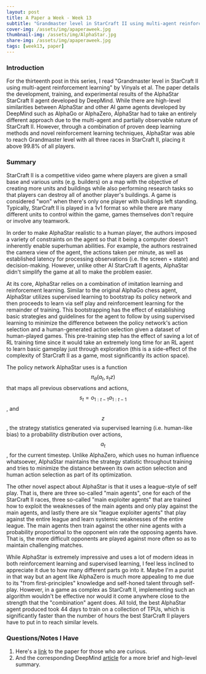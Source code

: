```yaml
---
layout: post
title: A Paper a Week - Week 13
subtitle: "Grandmaster level in StarCraft II using multi-agent reinforcement learning, Vinyals et al."
cover-img: /assets/img/apaperaweek.jpg
thumbnail-img: /assets/img/AlphaStar.jpg
share-img: /assets/img/apaperaweek.jpg
tags: [week13, paper]
---
```


### Introduction
For the thirteenth post in this series, I read "Grandmaster level in StarCraft II using multi-agent reinforcement learning" by Vinyals et al. The paper details the development, training, and experimental results of the AlphaStar StarCraft II agent developed by DeepMind. While there are high-level similarities between AlphaStar and other AI game agents developed by DeepMind such as AlphaGo or AlphaZero, AlphaStar had to take an entirely different approach due to the multi-agent and partially observable nature of StarCraft II. However, through a combination of proven deep learning methods and novel reinforcement learning techniques, AlphaStar was able to reach Grandmaster level with all three races in StarCraft II, placing it above 99.8% of all players.

### Summary
StarCraft II is a competitive video game where players are given a small base and various units (e.g. builders) on a map with the objective of creating more units and buildings while also performing research tasks so that players can destroy all of another player's buildings. A game is considered "won" when there's only one player with buildings left standing. Typically, StarCraft II is played in a 1v1 format so while there are many different units to control within the game, games themselves don't require or involve any teamwork.

In order to make AlphaStar realistic to a human player, the authors imposed a variety of constraints on the agent so that it being a computer doesn't inherently enable superhuman abilities. For example, the authors restrained the camera view of the agent, the actions taken per minute, as well as established latency for processing observations (i.e. the screen + state) and decision-making. However, unlike other AI StarCraft II agents, AlphaStar didn't simplify the game at all to make the problem easier.

At its core, AlphaStar relies on a combination of imitation learning and reinforcement learning. Similar to the original AlphaGo chess agent, AlphaStar utilizes supervised learning to bootstrap its policy network and then proceeds to learn via self play and reinforcement learning for the remainder of training. This bootstrapping has the effect of establishing basic strategies and guidelines for the agent to follow by using supervised learning to minimize the difference between the policy network's action selection and a human-generated action selection given a dataset of human-played games. This pre-training step has the effect of saving a lot of RL training time since it would take an extremely long time for an RL agent to learn basic gameplay just through exploration (this is a side-effect of the complexity of StarCraft II as a game, most significantly its action space).

The policy network AlphaStar uses is a function $$\pi_{\theta}(a_t,s_tz)$$ that maps all previous observations and actions, $$s_t=o_{1:t-1}a_{1:t-1}$$, and $$z$$, the strategy statistics generated via supervised learning (i.e. human-like bias) to a probability distribution over actions, $$a_t$$, for the current timestep. Unlike AlphaZero, which uses no human influence whatsoever, AlphaStar maintains the strategy statistic throughout training and tries to minimize the distance between its own action selection and human action selection as part of its optimization.

The other novel aspect about AlphaStar is that it uses a league-style of self play. That is, there are three so-called "main agents", one for each of the StarCraft II races, three so-called "main exploiter agents" that are trained how to exploit the weaknesses of the main agents and only play against the main agents, and lastly there are six "league exploiter agents" that play against the entire league and learn systemic weaknesses of the entire league. The main agents then train against the other nine agents with a probability proportional to the opponent win rate the opposing agents have. That is, the more difficult opponents are played against more often so as to maintain challenging matches.

While AlphaStar is extremely impressive and uses a lot of modern ideas in both reinforcement learning and supervised learning, I feel less inclined to appreciate it due to how many different parts go into it. Maybe I'm a purist in that way but an agent like AlphaZero is much more appealing to me due to its "from first-principles" knowledge and self-honed talent through self-play. However, in a game as complex as StarCraft II, implementing such an algorithm wouldn't be effective nor would it come anywhere close to the strength that the "combination" agent does. All told, the best AlphaStar agent produced took 44 days to train on a collection of TPUs, which is significantly faster than the number of hours the best StarCraft II players have to put in to reach similar levels.

### Questions/Notes I Have
1. Here's a [link](https://www.nature.com/articles/s41586-019-1724-z.epdf?author_access_token=lZH3nqPYtWJXfDA10W0CNNRgN0jAjWel9jnR3ZoTv0PSZcPzJFGNAZhOlk4deBCKzKm70KfinloafEF1bCCXL6IIHHgKaDkaTkBcTEv7aT-wqDoG1VeO9-wO3GEoAMF9bAOt7mJ0RWQnRVMbyfgH9A%3D%3D) to the paper for those who are curious.
2. And the corresponding DeepMind [article](https://deepmind.google/discover/blog/alphastar-grandmaster-level-in-starcraft-ii-using-multi-agent-reinforcement-learning/) for a more brief and high-level summary.